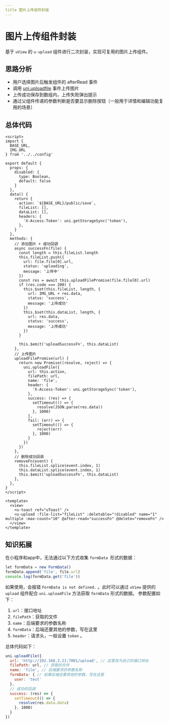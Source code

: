 ```yaml
---
title 图片上传组件封装
---
```

# 图片上传组件封装
基于 `uView` 的 `u-upload` 组件进行二次封装，实现可复用的图片上传组件。
## 思路分析

- 用户选择图片后触发组件的 afterRead 事件
- 调用 [uni.uploadfile](https://uniapp.dcloud.net.cn/api/request/network-file.html#uploadfile) 事件上传图片
- 上传成功保存到数组内，上传失败弹出提示
- 通过父组件传递的参数判断是否要显示删除按钮（一般用于详情和编辑功能复用的场景）
## 总体代码
```vue
<script>
import {
  BASE_URL,
  IMG_URL
} from '../../config'

export default {
  props: {
    disabled: {
      type: Boolean,
      default: false
    }
  },
  data() {
    return {
      action: `${BASE_URL}/public/save`,
      fileList: [],
      dataList: [],
      headers: {
        'X-Access-Token': uni.getStorageSync('token'),
      },
    }
  },
  methods: {
    // 添加图片 + 成功回调
    async successFn(file) {
      const length = this.fileList.length
      this.fileList.push({
        url: file.file[0].url,
        status: 'uploading',
        message: '上传中'
      })
      const res = await this.uploadFilePromise(file.file[0].url)
      if (res.code === 200) {
        this.$set(this.fileList, length, {
          url: IMG_URL + res.data,
          status: 'success',
          message: '上传成功'
        })
        this.$set(this.dataList, length, {
          url: res.data,
          status: 'success',
          message: '上传成功'
        })
      }

      this.$emit('uploadSuccessFn', this.dataList)
    },
    // 上传图片
    uploadFilePromise(url) {
      return new Promise((resolve, reject) => {
        uni.uploadFile({
          url: this.action,
          filePath: url,
          name: 'file',
          header: {
            'X-Access-Token': uni.getStorageSync('token'),
          },
          success: (res) => {
            setTimeout(() => {
              resolve(JSON.parse(res.data))
            }, 1000)
          },
          fail: (err) => {
            setTimeout(() => {
              reject(err)
            }, 1000)
          }
        })
      })
    },
    // 删除成功回调
    removeFn(event) {
      this.fileList.splice(event.index, 1)
      this.dataList.splice(event.index, 1)
      this.$emit('uploadSuccessFn', this.dataList)
    },
  },
}
</script>

<template>
  <view>
    <u-toast ref="uToast" />
    <u-upload :file-list="fileList" :deletable="!disabled" name="1" multiple :max-count="10" @after-read="successFn" @delete="removeFn" />
  </view>
</template>
```
## 知识拓展
在小程序和app中，无法通过以下方式收集 `formData `形式的数据：
```javascript
let formData = new FormData()
formData.append('file', file.url)
console.log(formData.get('file'))
```
如果使用，会报错 `FormData is not defined.` 。此时可以通过 `uView` 提供的 `upload` 组件配合 `uni.uploadFile` 方法获取 `formData` 形式的数据。
参数配置如下：

1. `url`：接口地址
2. `filePath`：获取的文件
3. `name`：后端要求的参数名称
4. `formData`：后端还要其他的参数，写在这里
5. `header`：请求头，一般设置 `token` 。

总体代码如下：
```javascript
uni.uploadFile({
  url: 'http://192.168.2.21:7001/upload', // 这里改为自己的接口地址
  filePath: url, // 获取的文件
  name: 'file', // 后端要求的参数名称
  formData: { // 如果后端还要其他的参数，写在这里
    user: 'test'
  },
  // 成功的回调
  success: (res) => {
    setTimeout(() => {
      resolve(res.data.data)
    }, 1000)
  }
})
```
